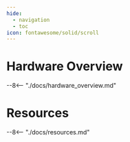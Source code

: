 ```yaml
---
hide:
  - navigation
  - toc
icon: fontawesome/solid/scroll
---
```


# Hardware Overview
--8<-- "./docs/hardware_overview.md"

# Resources
--8<-- "./docs/resources.md"